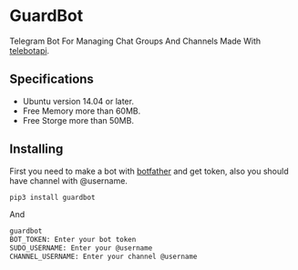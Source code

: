 # GuardBot

Telegram Bot For Managing Chat Groups And Channels Made With [telebotapi](https://github.com/MA24th/telebotapi).

## Specifications
* Ubuntu version 14.04 or later.
* Free Memory more than 60MB.
* Free Storge more than 50MB.

## Installing
 First you need to make a bot with [botfather](https://t.me/botfather) and get token,
 also you should have channel with @username.

```bash
pip3 install guardbot
```
And 
```bash
guardbot
BOT_TOKEN: Enter your bot token
SUDO_USERNAME: Enter your @username
CHANNEL_USERNAME: Enter your channel @username
```